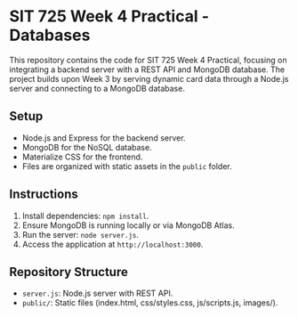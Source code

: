 # SIT 725 Week 4 Practical - Databases

This repository contains the code for SIT 725 Week 4 Practical, focusing on integrating a backend server with a REST API and MongoDB database. The project builds upon Week 3 by serving dynamic card data through a Node.js server and connecting to a MongoDB database.

## Setup
- Node.js and Express for the backend server.
- MongoDB for the NoSQL database.
- Materialize CSS for the frontend.
- Files are organized with static assets in the `public` folder.

## Instructions
1. Install dependencies: `npm install`.
2. Ensure MongoDB is running locally or via MongoDB Atlas.
3. Run the server: `node server.js`.
4. Access the application at `http://localhost:3000`.

## Repository Structure
- `server.js`: Node.js server with REST API.
- `public/`: Static files (index.html, css/styles.css, js/scripts.js, images/).
